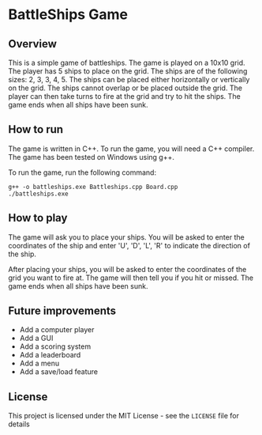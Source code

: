 # BattleShips Game

## Overview

This is a simple game of battleships. The game is played on a 10x10 grid. The player has 5 ships to place on the grid. The ships are of the following sizes: 2, 3, 3, 4, 5. The ships can be placed either horizontally or vertically on the grid. The ships cannot overlap or be placed outside the grid. The player can then take turns to fire at the grid and try to hit the ships. The game ends when all ships have been sunk.

## How to run

The game is written in C++. To run the game, you will need a C++ compiler. The game has been tested on Windows using g++.

To run the game, run the following command:

```
g++ -o battleships.exe Battleships.cpp Board.cpp
./battleships.exe
```

## How to play

The game will ask you to place your ships. You will be asked to enter the coordinates of the ship and enter 'U', 'D', 'L', 'R' to indicate the direction of the ship.

After placing your ships, you will be asked to enter the coordinates of the grid you want to fire at. The game will then tell you if you hit or missed. The game ends when all ships have been sunk.

## Future improvements

- Add a computer player
- Add a GUI
- Add a scoring system
- Add a leaderboard
- Add a menu
- Add a save/load feature

## License

This project is licensed under the MIT License - see the ```LICENSE``` file for details
